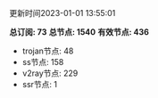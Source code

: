 更新时间2023-01-01 13:55:01

**总订阅: 73**
**总节点: 1540**
**有效节点: 436**
- trojan节点: 48
- ss节点: 158
- v2ray节点: 229
- ssr节点: 1
